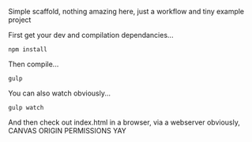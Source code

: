 Simple scaffold, nothing amazing here, just a workflow and tiny example project


First get your dev and compilation dependancies...

    npm install

Then compile...

    gulp

You can also watch obviously...

    gulp watch

And then check out index.html in a browser, via a webserver obviously, CANVAS ORIGIN PERMISSIONS YAY
